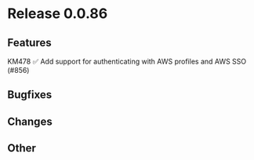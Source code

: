 # Release 0.0.86

## Features

KM478 ✅ Add support for authenticating with AWS profiles and AWS SSO (#856)

## Bugfixes

## Changes

## Other

